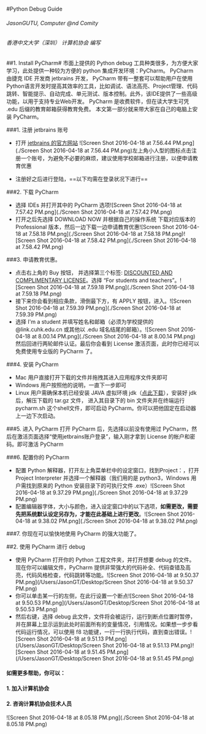 #Python Debug Guide
###### JasonGUTU, Computer @nd Comity ######
###### 香港中文大学（深圳） 计算机协会 编写


##1. Install PyCharm#
市面上提供的 Python debug 工具种类很多，为方便大家学习，此处提供一种较为方便的 python 集成开发环境：PyCharm。 PyCharm 由捷克 IDE 开发商 jetbrains 开发， PyCharm 带有一整套可以帮助用户在使用Python语言开发时提高其效率的工具，比如调试、语法高亮、Project管理、代码跳转、智能提示、自动完成、单元测试、版本控制。此外，该IDE提供了一些高级功能，以用于支持专业Web开发。 PyCharm 是收费软件，但在读大学生可凭 .edu 后缀的教育邮箱获得教育免费。 本文第一部分就来带大家在自己的电脑上安装 PyCharm。

###1. 注册 jetbrains 账号
- 打开 [jetbrains 的官方网站](http://www.jetbrains.com/)
![Screen Shot 2016-04-18 at 7.56.44 PM.png](./Screen Shot 2016-04-18 at 7.56.44 PM.png)左上角小人型的图标点击注册一个账号，为避免不必要的麻烦，建议使用学校邮箱进行注册，以便申请教育优惠

- 注册好之后进行登陆，==以下均需在登录状况下进行==

###2. 下载 PyCharm
- 选择 IDEs 并打开其中的 PyCharm 选项![Screen Shot 2016-04-18 at 7.57.42 PM.png](./Screen Shot 2016-04-18 at 7.57.42 PM.png)
- 打开之后先选择 DOWNLOAD NOW 并根据自己的操作系统 下载对应版本的 Professional 版本，然后一边下载一边申请教育优惠![Screen Shot 2016-04-18 at 7.58.18 PM.png](./Screen Shot 2016-04-18 at 7.58.18 PM.png)![Screen Shot 2016-04-18 at 7.58.42 PM.png](./Screen Shot 2016-04-18 at 7.58.42 PM.png)

###3. 申请教育优惠。
- 点击右上角的 Buy 按钮， 并选择第三个标签: [DISCOUNTED AND COMPLIMENTARY LICENSE](https://www.jetbrains.com/pycharm/buy/#edition=discounts)。选择 “For students and teachers”。![Screen Shot 2016-04-18 at 7.59.18 PM.png](./Screen Shot 2016-04-18 at 7.59.18 PM.png)
- 接下来你会看到相应条款，滑倒最下方，有 APPLY 按钮，进入。![Screen Shot 2016-04-18 at 7.59.39 PM.png](./Screen Shot 2016-04-18 at 7.59.39 PM.png)
- 选择 I'm a student 并填写姓名和邮箱（必须为学校提供的 @link.cuhk.edu.cn 或其他以 .edu 域名结尾的邮箱）。![Screen Shot 2016-04-18 at 8.00.14 PM.png](./Screen Shot 2016-04-18 at 8.00.14 PM.png)然后回进行两轮邮件认证。最后你会看到 License 激活页面，此时你已经可以免费使用专业版的 PyCharm 了。

###4. 安装 PyCharm
- Mac 用户直接打开下载的文件并拖拽其进入应用程序文件夹即可
- Windows 用户按照他的说明，一直下一步即可
- Linux 用户需确保本机已经安装 JAVA 虚拟环境 jdk（[点此下载](http://www.oracle.com/technetwork/java/javase/downloads/index-jsp-138363.html)），安装好 jdk 后，解压下载的 tar.gz 文件， 进入其目录下的 bin 文件夹并在终端运行 pycharm.sh 这个shell文件，即可启动 PyCharm。你可以把他固定在启动器上一边下次启动。

###5. 进入 PyCharm
打开 PyCharm 后，先选择以前没有使用过 PyCharm，然后在激活页面选择“使用jetbrains账户登录”，输入刚才拿到 License 的帐户和密码。即可激活 PyCharm

###6. 配置你的 PyCharm
- 配置 Python 解释器，打开左上角菜单栏中的设定窗口，找到Project：，打开Project Interpreter 并选择一个解释器（我们用的是 python3，Windows 用户需找到原来的 Python 安装目录下的可执行文件 .exe）![Screen Shot 2016-04-18 at 9.37.29 PM.png](./Screen Shot 2016-04-18 at 9.37.29 PM.png)
- 配置编辑器字体，大小与颜色，进入设定窗口中的以下选项，**如需更改，需要先把系统默认设定另存为，才能在此基础上进行更改**。![Screen Shot 2016-04-18 at 9.38.02 PM.png](./Screen Shot 2016-04-18 at 9.38.02 PM.png)

###7. 你现在可以愉快地使用 PyCharm 的强大功能了。

##2. 使用 PyCharm 进行 debug

- 使用 PyCharm 打开你的 Python 工程文件夹，并打开想要 debug 的文件。现在你可以编辑文件，PyCharm 提供非常强大的代码补全、代码查错及高亮，代码风格检查，代码跳转等功能。![Screen Shot 2016-04-18 at 9.50.37 PM.png](/Users/JasonGT/Desktop/Screen Shot 2016-04-18 at 9.50.37 PM.png)
- 你可以单击某一行的左侧，在此行设置一个断点![Screen Shot 2016-04-18 at 9.50.53 PM.png](/Users/JasonGT/Desktop/Screen Shot 2016-04-18 at 9.50.53 PM.png)
- 然后右键，选择 debug 此文件，文件将会被运行，运行到断点位置时暂停，并在屏幕上显示运到此处时前面所有的变量情况，引用情况。如果想一步步看代码运行情况，可以使用 f8 功能键，一行一行执行代码，直到查出错误。![Screen Shot 2016-04-18 at 9.51.13 PM.png](/Users/JasonGT/Desktop/Screen Shot 2016-04-18 at 9.51.13 PM.png)![Screen Shot 2016-04-18 at 9.51.45 PM.png](/Users/JasonGT/Desktop/Screen Shot 2016-04-18 at 9.51.45 PM.png)

#### 如需更多帮助，你可以：
#### 1. 加入计算机协会
#### 2. 咨询计算机协会技术人员

![Screen Shot 2016-04-18 at 8.05.18 PM.png](./Screen Shot 2016-04-18 at 8.05.18 PM.png)






